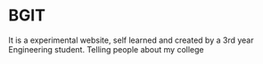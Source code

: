 # BGIT
It is a experimental website, self learned and created by a 3rd year Engineering student. 
Telling people about my college
